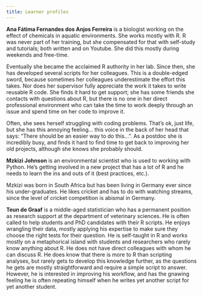 ```yaml
---
title: Learner profiles
---
```


**Ana Fátima Fernandes dos Anjos Ferreira** is a biologist working on the effect of chemicals in aquatic environments.
She works mostly with R.
R was never part of her training, but she compensated for that with self-study and tutorials; both written and on Youtube.
She did this mostly during weekends and free-time.  

Eventually she became the acclaimed R authority in her lab. Since then, she has developed several scripts for her colleagues. This is a double-edged sword, because sometimes her colleagues underestimate the effort this takes. Nor does her supervisor fully appreciate the work it takes to write reusable R code. She finds it hard to get support; she has some friends she contacts with questions about R, but there is no one in her direct professional environment who can take the time to work deeply through an issue and spend time on her code to improve it.

Often, she sees herself struggling with coding problems.
That’s ok, just life, but she has this annoying feeling... this voice in the back of her head that says: “There should be an easier way to do this...”.
As a postdoc she is incredibly busy, and finds it hard to find time to get back to improving her old projects, although she knows she probably should.

**Mzkizi Johnson** is an environmental scientist who is used to working with Python. He’s getting involved in a new project that has a lot of R and he needs to learn the ins and outs of it (best practices, etc.).

Mzkizi was born in South Africa but has been living in Germany ever since his under-graduates. He likes cricket and has to do with watching streams, since the level of cricket competition is abismal in Germany.

**Teun de Graaf** is a middle-aged statistician who has a permanent position as research support at the department of veterinary sciences.
He is often called to help students and PhD candidates with their R scripts.
He enjoys wrangling their data, mostly applying his expertise to make sure they choose the right tests for their question.
He is self-taught in R and works mostly on a metaphorical island with students and researchers who rarely know anything about R.
He does not have direct colleagues with whom he can discuss R.
He does know that there is more to R than scripting analyses, but rarely gets to develop this knowledge further, as the questions he gets are mostly straightforward and require a simple script to answer.
However, he is interested in improving his workflow, and has the gnawing feeling he is often repeating himself when he writes yet another script for yet another student.